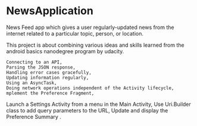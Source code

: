 # NewsApplication
 News Feed app which gives a user regularly-updated news from the internet related to a particular topic, person, or location. 
 
This project is about combining various ideas and skills learned from the android basics nanodegree program by udacity.

    Connecting to an API,
    Parsing the JSON response,
    Handling error cases gracefully,
    Updating information regularly,
    Using an AsyncTask,
    Doing network operations independent of the Activity lifecycle,
    mplement the Preference Fragment,
Launch a Settings Activity from a menu in the Main Activity,
Use Uri.Builder class to add query parameters to the URL,
Update and display the Preference Summary .
